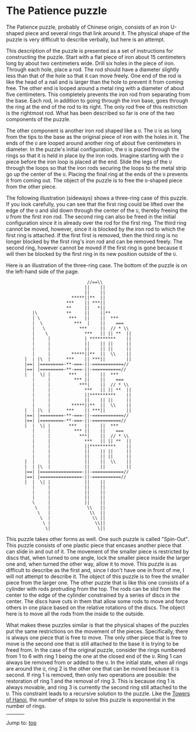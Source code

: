 # The Patience puzzle

The Patience puzzle, probably of Chinese origin, consists of
an iron U-shaped piece and several rings that link around
it.  The physical shape of the puzzle is very difficult to
describe verbally, but here is an attempt.

This description of the puzzle is presented as a set of
instructions for constructing the puzzle.  Start with a flat
piece of iron about 15 centimeters long by about two
centimeters wide.  Drill six holes in the piece of iron.
Through each hole, place a rod.  The rod should have a
diameter slightly less than that of the hole so that it can
move freely.  One end of the rod is like the head of a nail
and is larger than the hole to prevent it from coming free.
The other end is looped around a metal ring with a diameter
of about five centimeters.  This completely prevents the
iron rod from separating from the base.  Each rod, in
addition to going through the iron base, goes through the
ring at the end of the rod to its right.  The only rod free
of this restriction is the rightmost rod.  What has been
described so far is one of the two components of the puzzle.

The other component is another iron rod shaped like a `U`.
The `U` is as long from the tips to the base as the original
piece of iron with the holes in it.  The ends of the `U` are
looped around another ring of about five centimeters in
diameter.  In the puzzle's initial configuration, the `U` is
placed through the rings so that it is held in place by the
iron rods.  Imagine starting with the `U` piece before the
iron loop is placed at the end.  Slide the legs of the `U`
through the loops so that the iron rods securing the loops
to the metal strip go up the center of the `U`.  Placing the
final ring at the ends of the `U` prevents it from coming out.
The object of the puzzle is to free the `U`-shaped piece from
the other piece.

The following illustration (sideways) shows a three-ring
case of this puzzle.  If you look carefully, you can see
that the first ring could be lifted over the edge of the `U`
and slid down through the center of the `U`, thereby freeing
the `U` from the first iron rod.  The second ring can also be
freed in the initial configuration since it is already over
the rod for the first ring.  The third ring cannot be moved,
however, since it is blocked by the iron rod to which the
first ring is attached.  If the first first is removed, then
the third ring is no longer blocked by the first ring's iron
rod and can be removed freely.  The second ring, however
cannot be moved if the first ring is gone because it will
then be blocked by the first ring in its new position
outside of the `U`.

Here is an illustration of the three-ring case.  The bottom
of the puzzle is on the left-hand side of the page.

```
                               //==\\
                              ||    ||
                              ||    ||
                         *****||**  ||
                       ***    || ***||
                       **     ||   *||
          |\           **     ||    ||**
          | \           ***   ||    ||  ***
          |  \            ***  |    ||    ===
          |   \             ***     ||  // * \\
          |    \              ***   || || **  ||
          |     |             | **********    ||
          |     |             ||    || ||     ||
          |     |             ||    || ||     ||
          |     |        *****||**  ||  \\    ||
       |  | |\  |      ***    || ***||        ||
       |==| |=========-**-===-||-============//
       |==| |=========-**-===-||-===========//
       |  |  \| |       ***   ||    ||  ***
          |     |         *** ||    ||    ===
          |     |           ***|    ||  // * \\
          |     |             ***   || || **  ||
          |     |             ||**********    ||
          |     |             ||    || ||     ||
          |     |        *****||**  ||  \\    ||
       |  | |\  |      ***    || ***||        ||
       |==| |=========-**-===-||-============//
       |==| |=========-**-===-||-===========//
       |  |  \| |       ***   ||    ||  ***
          |     |         *** ||    ||    ===
          |     |           ***|    ||  // * \\
          |     |             ***   || || **  ||
          |     |             ||**********    ||
          |     |             ||    || ||     ||
          |     |             ||    || ||     ||
       |  |     |             ||    ||  \\    ||
       |  | |\  |             ||    ||        ||
       |==| |================-||-============//
       |==| |================-||-===========//
       |  |  \| |             ||    ||
          |     |             ||    ||
          |     |             ||    ||
          |     |             ||    ||
          \     |             ||    ||
           \    |              \\   ||
            \   |               \\  ||
             \  |                \\ ||
              \ |                 \\||
               \|                  \||
```

This puzzle takes other forms as well.  One such puzzle is
called "Spin-Out".  This puzzle consists of one plastic
piece that encases another piece that can slide in and out
of it.  The movement of the smaller piece is restricted by
discs that, when turned to one angle, lock the smaller piece
inside the larger one and, when turned the other way, allow
it to move.  This puzzle is as difficult to describe as the
first and, since I don't have one in front of me, I will not
attempt to describe it.  The object of this puzzle is to
free the smaller piece from the larger one.  The other
puzzle that is like this one consists of a cylinder with
rods protruding from the top.  The rods can be slid from the
center to the edge of the cylinder constrained by a series
of discs in the center.  The discs have cuts in them that
allow some rods to move and force others in one place based
on the relative rotations of the discs.  The object here is
to move all the rods from the inside to the outside.

What makes these puzzles similar is that the physical shapes
of the puzzles put the same restrictions on the movement of
the pieces.  Specifically, there is always one piece that is
free to move.  The only other piece that is free to move is
the second one that is still attached to the base it is
trying to be freed from.  In the case of the original
puzzle, consider the rings numbered from 1 to 6 with ring 1
being the one at the closed end of the `U`.  Ring 1 can
always be removed from or added to the `U`.  In the initial
state, when all rings are around the `U`, ring 2 is the other
one that can be moved because it is second.  If ring 1 is
removed, then only two operations are possible: the
restoration of ring 1 and the removal of ring 3.  This is
because ring 1 is always movable, and ring 3 is currently
the second ring still attached to the `U`.  This constraint
leads to a recursive solution to the puzzle.  Like the
[Towers of Hanoi](hanoi.html), the number of steps to solve this puzzle is
exponential in the number of rings.


<hr style="width:10%;text-align:left;margin-left:0">

Jump to: [top](#)


<!--

    Copyright © 1984-2024 by Landon Curt Noll. All Rights Reserved.

    You are free to share and adapt this file under the terms of this license:

        Creative Commons Attribution-ShareAlike 4.0 International (CC BY-SA 4.0)

    For more information, see:

        https://creativecommons.org/licenses/by-sa/4.0/

-->
